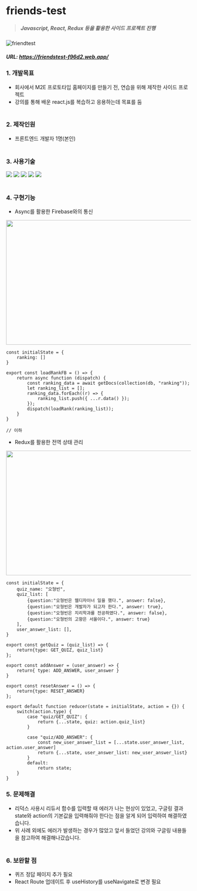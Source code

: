 # friends-test

> ##### Javascript, React, Redux 등을 활용한 사이드 프로젝트 진행
![friendtest](https://user-images.githubusercontent.com/108599126/224625387-e359ea90-7025-4b36-b6f5-00b1fd1cdfba.JPG)
##### URL: https://friendstest-f96d2.web.app/

### 1. 개발목표   
* 회사에서 M2E 프로토타입 홈페이지를 만들기 전, 연습을 위해 제작한 사이드 프로젝트   
* 강의를 통해 배운 react.js를 복습하고 응용하는데 목표를 둠
<br/><br/>

### 2. 제작인원
* 프론트엔드 개발자 1명(본인)
<br/><br/>

### 3. 사용기술
<img src="https://img.shields.io/badge/JavaScript-F7DF1E?style=flat&logo=javascript&logoColor=black"> <img src="https://img.shields.io/badge/React-61DAFB?style=flat&logo=react&logoColor=black"> <img src="https://img.shields.io/badge/Styled--Components-DB7093?style=flat&logo=styled-components&logoColor=white"> <img src="https://img.shields.io/badge/Redux-764ABC?style=flat&logo=redux&logoColor=white"> <img src="https://img.shields.io/badge/Firebase-FFCA28?style=flat&logo=firebase&logoColor=black">
<br/><br/>

### 4. 구현기능 
* Async를 활용한 Firebase와의 통신
<img src="https://user-images.githubusercontent.com/108599126/224646141-89359f18-2cf8-4e5f-b3e1-c9ee08c43c8c.JPG" width="630" height="340">

```
const initialState = {
    ranking: []
}

export const loadRankFB = () => {
    return async function (dispatch) {
        const ranking_data = await getDocs(collection(db, "ranking"));
        let ranking_list = [];
        ranking_data.forEach((r) => {
            ranking_list.push({ ...r.data() });
        });
        dispatch(loadRank(ranking_list));
    }
}

// 이하 
```

* Redux를 활용한 전역 상태 관리
<img src="https://user-images.githubusercontent.com/108599126/224647007-33316b2a-0003-4195-94cf-8ef4546b4b68.JPG" width="630" height="340">

```
const initialState = {
    quiz_name: "오형빈",
    quiz_list: [
        {question:"오형빈은 웹디자이너 일을 했다.", answer: false},
        {question:"오형빈은 개발자가 되고자 한다.", answer: true},
        {question:"오형빈은 지리학과를 전공하였다.", answer: false},
        {question:"오형빈의 고향은 서울이다.", answer: true}
    ],
    user_answer_list: [],
}

export const getQuiz = (quiz_list) => {
    return{type: GET_QUIZ, quiz_list}
};

export const addAnswer = (user_answer) => {
    return{ type: ADD_ANSWER, user_answer }
}

export const resetAnswer = () => {
    return{type: RESET_ANSWER}
};

export default function reducer(state = initialState, action = {}) {
    switch(action.type) {
        case "quiz/GET_QUIZ": {
            return {...state, quiz: action.quiz_list}
        }
            
        case "quiz/ADD_ANSWER": {
            const new_user_answer_list = [...state.user_answer_list, action.user_answer]
            return {...state, user_answer_list: new_user_answer_list}
        }
        default:
            return state;
    }
}
```

### 5. 문제해결
* 리덕스 사용시 리듀서 함수를 입력할 때 에러가 나는 현상이 있었고, 구글링 결과 state와 action의 기본값을 입력해줘야 한다는 점을 알게 되어 입력하여 해결하였습니다.
* 위 사례 외에도 에러가 발생하는 경우가 많았고 앞서 들었던 강의와 구글링 내용들을 참고하여 해결해나갔습니다.
<br/><br/>

### 6. 보완할 점
* 퀴즈 정답 페이지 추가 필요
* React Route 업데이트 후 useHistory를 useNavigate로 변경 필요
<br/><br/>
